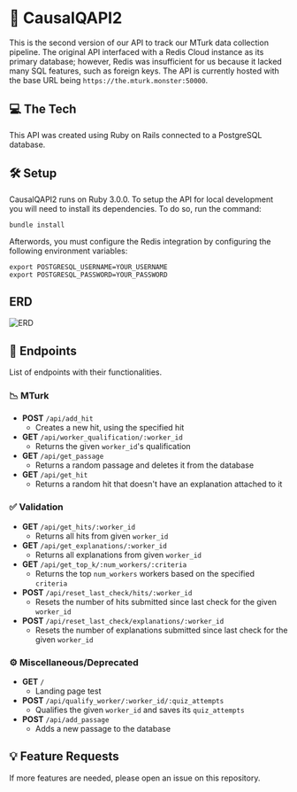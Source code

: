 # 🐥 CausalQAPI2
This is the second version of our API to track our MTurk data collection pipeline. The original API interfaced with a Redis Cloud instance as its primary database; however, Redis was insufficient for us because it lacked many SQL features, such as foreign keys. The API is currently hosted with the base URL being `https://the.mturk.monster:50000`. 

## 💻 The Tech
This API was created using Ruby on Rails connected to a PostgreSQL database. 

## 🛠 Setup
CausalQAPI2 runs on Ruby 3.0.0. To setup the API for local development you will need to install its dependencies. To do so, run the command:
```
bundle install
```

Afterwords, you must configure the Redis integration by configuring the following environment variables:
```
export POSTGRESQL_USERNAME=YOUR_USERNAME
export POSTGRESQL_PASSWORD=YOUR_PASSWORD
```

## ERD
![ERD](https://i.imgur.com/MwktPQn.png)

## 📍 Endpoints
List of endpoints with their functionalities. 

### 📉 MTurk
- **POST** `/api/add_hit`
  - Creates a new hit, using the specified hit
- **GET** `/api/worker_qualification/:worker_id`
  - Returns the given `worker_id`'s qualification
- **GET** `/api/get_passage`
  - Returns a random passage and deletes it from the database
- **GET** `/api/get_hit`
  - Returns a random hit that doesn't have an explanation attached to it

### ✅ Validation
- **GET** `/api/get_hits/:worker_id`
  - Returns all hits from given `worker_id`
- **GET** `/api/get_explanations/:worker_id`
  - Returns all explanations from given `worker_id`
- **GET** `/api/get_top_k/:num_workers/:criteria`
  - Returns the top `num_workers` workers based on the specified `criteria`
- **POST** `/api/reset_last_check/hits/:worker_id`
  - Resets the number of hits submitted since last check for the given `worker_id`
- **POST** `/api/reset_last_check/explanations/:worker_id`
  - Resets the number of explanations submitted since last check for the given `worker_id`

### ⚙️ Miscellaneous/Deprecated
- **GET** `/`
  - Landing page test
- **POST** `/api/qualify_worker/:worker_id/:quiz_attempts`
  - Qualifies the given `worker_id` and saves its `quiz_attempts`
- **POST** `/api/add_passage`
  - Adds a new passage to the database

## 💡 Feature Requests
If more features are needed, please open an issue on this repository. 
